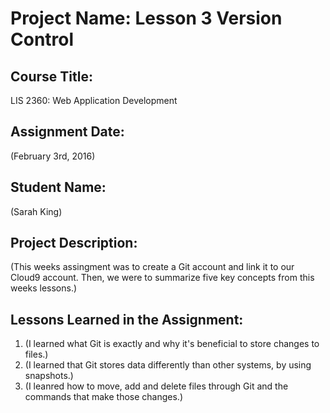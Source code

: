 # Project Name:  Lesson 3 Version Control

## Course Title:
LIS 2360:  Web Application Development

## Assignment Date:  
(February 3rd, 2016)

## Student Name:  
(Sarah King)

## Project Description:
(This weeks assingment was to create a Git account and link it to our Cloud9 account. Then, we were to summarize five key concepts from this weeks lessons.)

## Lessons Learned in the Assignment:
1. (I learned what Git is exactly and why it's beneficial to store changes to files.)
2. (I learned that Git stores data differently than other systems, by using snapshots.)
3. (I leanred how to move, add and delete files through Git and the commands that make those changes.)
